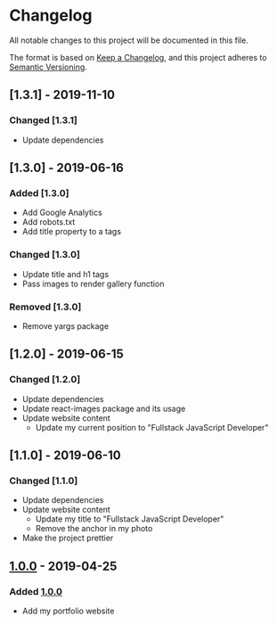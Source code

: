 # Changelog

All notable changes to this project will be documented in this file.

The format is based on [Keep a Changelog](https://keepachangelog.com/en/1.0.0/),
and this project adheres to [Semantic Versioning](https://semver.org/spec/v2.0.0.html).

## [1.3.1] - 2019-11-10

### Changed [1.3.1]

- Update dependencies

## [1.3.0] - 2019-06-16

### Added [1.3.0]

- Add Google Analytics
- Add robots.txt
- Add title property to a tags

### Changed [1.3.0]

- Update title and h1 tags
- Pass images to render gallery function

### Removed [1.3.0]

- Remove yargs package

## [1.2.0] - 2019-06-15

### Changed [1.2.0]

- Update dependencies
- Update react-images package and its usage
- Update website content
  - Update my current position to "Fullstack JavaScript Developer"

## [1.1.0] - 2019-06-10

### Changed [1.1.0]

- Update dependencies
- Update website content
  - Update my title to "Fullstack JavaScript Developer"
  - Remove the anchor in my photo
- Make the project prettier

## [1.0.0] - 2019-04-25

### Added [1.0.0]

- Add my portfolio website

[unreleased]: https://github.com/GhassenRjab/portfolio/compare/v1.0.0...HEAD
[1.0.0]: https://github.com/GhassenRjab/portfolio/releases/tag/v1.0.0
